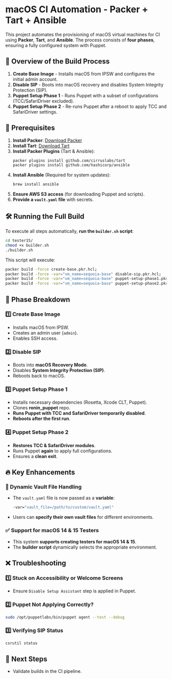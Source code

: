 # macOS CI Automation - Packer + Tart + Ansible

This project automates the provisioning of macOS virtual machines for CI using **Packer**, **Tart**, and **Ansible**.
The process consists of **four phases**, ensuring a fully configured system with Puppet.

## 🚀 Overview of the Build Process

1. **Create Base Image** - Installs macOS from IPSW and configures the initial admin account.
2. **Disable SIP** - Boots into macOS recovery and disables System Integrity Protection (SIP).
3. **Puppet Setup Phase 1** - Runs Puppet with a subset of configurations (TCC/SafariDriver excluded).
4. **Puppet Setup Phase 2** - Re-runs Puppet after a reboot to apply TCC and SafariDriver settings.

## 🔧 Prerequisites

1. **Install Packer**: [Download Packer](https://developer.hashicorp.com/packer/downloads)
2. **Install Tart**: [Download Tart](https://github.com/cirruslabs/tart)
3. **Install Packer Plugins** (Tart & Ansible):
   ```sh
   packer plugins install github.com/cirruslabs/tart
   packer plugins install github.com/hashicorp/ansible
   ```
4. **Install Ansible** (Required for system updates):
   ```sh
   brew install ansible
   ```
5. **Ensure AWS S3 access** (for downloading Puppet and scripts).
6. **Provide a `vault.yaml` file** with secrets.

## 🛠 Running the Full Build

To execute all steps automatically, **run the `builder.sh` script**:

```sh
cd tester15/
chmod +x builder.sh
./builder.sh
```

This script will execute:
```sh
packer build -force create-base.pkr.hcl;
packer build -force -var="vm_name=sequoia-base" disable-sip.pkr.hcl;
packer build -force -var="vm_name=sequoia-base" puppet-setup-phase1.pkr.hcl;
packer build -force -var="vm_name=sequoia-base" puppet-setup-phase2.pkr.hcl;
```

## 📜 Phase Breakdown

### 1️⃣ Create Base Image
- Installs macOS from IPSW.
- Creates an admin user (`admin`).
- Enables SSH access.

### 2️⃣ Disable SIP
- Boots into **macOS Recovery Mode**.
- Disables **System Integrity Protection (SIP)**.
- Reboots back to macOS.

### 3️⃣ Puppet Setup Phase 1
- Installs necessary dependencies (Rosetta, Xcode CLT, Puppet).
- Clones **ronin_puppet** repo.
- **Runs Puppet with TCC and SafariDriver temporarily disabled**.
- **Reboots after the first run**.

### 4️⃣ Puppet Setup Phase 2
- **Restores TCC & SafariDriver modules**.
- Runs Puppet **again** to apply full configurations.
- Ensures a **clean exit**.

## 🔥 Key Enhancements

### 🔄 Dynamic Vault File Handling
- The `vault.yaml` file is now passed as a **variable**:
  ```sh
  -var="vault_file=/path/to/custom/vault.yaml"
  ```
- Users can **specify their own vault files** for different environments.

### ✅ Support for macOS 14 & 15 Testers
- This system **supports creating testers for macOS 14 & 15**.
- The **builder script** dynamically selects the appropriate environment.

## ❌ Troubleshooting

### 1️⃣ Stuck on Accessibility or Welcome Screens
- Ensure `Disable Setup Assistant` step is applied in Puppet.

### 2️⃣ Puppet Not Applying Correctly?
```sh
sudo /opt/puppetlabs/bin/puppet agent --test --debug
```

### 3️⃣ Verifying SIP Status
```sh
csrutil status
```

## 🎉 Next Steps
- Validate builds in the CI pipeline.
